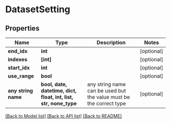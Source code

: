 # DatasetSetting


## Properties
Name | Type | Description | Notes
------------ | ------------- | ------------- | -------------
**end_idx** | **int** |  | [optional] 
**indexes** | **[int]** |  | [optional] 
**start_idx** | **int** |  | [optional] 
**use_range** | **bool** |  | [optional] 
**any string name** | **bool, date, datetime, dict, float, int, list, str, none_type** | any string name can be used but the value must be the correct type | [optional]

[[Back to Model list]](../README.md#documentation-for-models) [[Back to API list]](../README.md#documentation-for-api-endpoints) [[Back to README]](../README.md)


